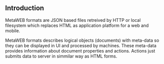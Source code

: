 ## Introduction

MetaWEB formats are JSON based files retreived by HTTP or local filesystem which replaces HTML as application platform for a web and mobile.

MetaWEB formats describes logical objects (documents) with meta-data so they can be displayed in UI and processed by machines. These meta-data provides information about document properties and actions. Actions just submits data to server in simmilar way as HTML forms.